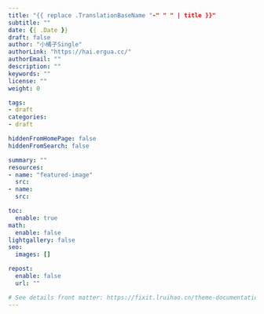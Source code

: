 ```yaml
---
title: "{{ replace .TranslationBaseName "-" " " | title }}"
subtitle: ""
date: {{ .Date }}
draft: false
author: "小橘子Single"
authorLink: "https://hai.ergua.cc/"
authorEmail: ""
description: ""
keywords: ""
license: ""
weight: 0

tags:
- draft
categories:
- draft

hiddenFromHomePage: false
hiddenFromSearch: false

summary: ""
resources:
- name: "featured-image" 
  src: 
- name: 
  src: 

toc:
  enable: true
math:
  enable: false
lightgallery: false
seo:
  images: []

repost:
  enable: false
  url: ""

# See details front matter: https://fixit.lruihao.cn/theme-documentation-content/#front-matter
---
```


<!--more-->
